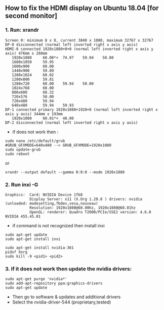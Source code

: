 ## How to fix the HDMI display on Ubuntu 18.04 [for second monitor]
### 1. Run: xrandr
```
Screen 0: minimum 8 x 8, current 3840 x 1080, maximum 32767 x 32767
DP-0 disconnected (normal left inverted right x axis y axis)
HDMI-0 connected 1920x1080+0+0 (normal left inverted right x axis y axis) 476mm x 268mm
   1920x1080     60.00*+  74.97    59.94    50.00  
   1680x1050     59.95  
   1600x900      60.00  
   1440x900      59.89  
   1280x1024     60.02  
   1280x800      59.81  
   1280x720      60.00    59.94    50.00  
   1024x768      60.00  
   800x600       60.32  
   720x576       50.00  
   720x480       59.94  
   640x480       59.94    59.93  
DP-1 connected primary 1920x1080+1920+0 (normal left inverted right x axis y axis) 344mm x 193mm
   1920x1080     60.01*+  40.00  
DP-2 disconnected (normal left inverted right x axis y axis)

```
- if does not work then :
```
sudo nano /etc/default/grub
#GRUB_GFXMODE=640x480 --> GRUB_GFXMODE=1920x1080 
sudo update-grub
sudo reboot
```
or
```
xrandr --output default --gamma 0:0:0 --mode 1920x1080
```

###  2. Run inxi -G
```
Graphics:  Card: NVIDIA Device 1fb8
           Display Server: x11 (X.Org 1.20.8 ) drivers: nvidia (unloaded: modesetting,fbdev,vesa,nouveau)
           Resolution: 1920x1080@60.00hz, 1920x1080@60.01hz
           OpenGL: renderer: Quadro T2000/PCIe/SSE2 version: 4.6.0 NVIDIA 455.45.01

```
-  if command is not recognized then install inxi
```
sudo apt-get update
sudo apt-get install inxi
```

```
sudo apt-get install nvidia-361
pidof Xorg
sudo kill -9 <pid1> <pid2>
```

### 3. If it does not work then update the nvidia drivers:
```
sudo apt-get purge 'nvidia*'
sudo add-apt-repository ppa:graphics-drivers
sudo apt-get update
```
- Then go to software & updates and additional drivers 
- Select the nvidia-driver-544 (proprietary,tested)
